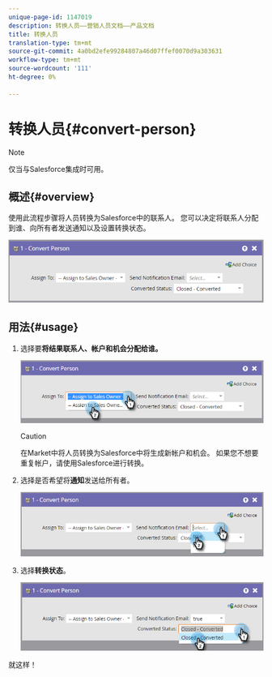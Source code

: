 ```yaml
---
unique-page-id: 1147019
description: 转换人员——营销人员文档——产品文档
title: 转换人员
translation-type: tm+mt
source-git-commit: 4a0bd2efe99284807a46d07ffef0070d9a303631
workflow-type: tm+mt
source-wordcount: '111'
ht-degree: 0%

---
```



# 转换人员{#convert-person}

>[!NOTE]
>
>仅当与Salesforce集成时可用。

## 概述{#overview}

使用此流程步骤将人员转换为Salesforce中的联系人。 您可以决定将联系人分配到谁、向所有者发送通知以及设置转换状态。

![](assets/one-2.png)

## 用法{#usage}

1. 选择要&#x200B;**将结果联系人、帐户和机会分配给谁。**

   ![](assets/two-2.png)

   >[!CAUTION]
   >
   >在Market中将人员转换为Salesforce中将生成新帐户和机会。 如果您不想要重复帐户，请使用Salesforce进行转换。

1. 选择是否希望将&#x200B;**通知**&#x200B;发送给所有者。

   ![](assets/three-2.png)

1. 选择&#x200B;**转换状态**。

   ![](assets/four-3.png)

就这样！
